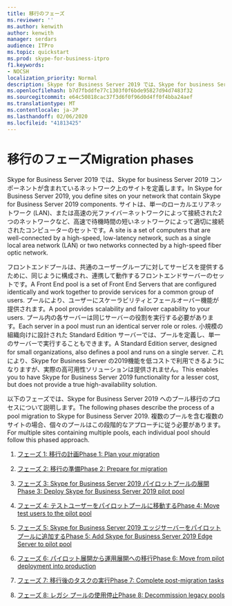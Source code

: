 ```yaml
---
title: 移行のフェーズ
ms.reviewer: ''
ms.author: kenwith
author: kenwith
manager: serdars
audience: ITPro
ms.topic: quickstart
ms.prod: skype-for-business-itpro
f1.keywords:
- NOCSH
localization_priority: Normal
description: Skype for Business Server 2019 では、Skype for business Server 2019 コンポーネントが含まれているネットワーク上のサイトを定義します。 サイトは、単一のローカルエリアネットワーク (LAN)、または高速の光ファイバーネットワークによって接続された2つのネットワークなど、高速で待機時間の短いネットワークによって適切に接続されたコンピューターのセットです。
ms.openlocfilehash: b7d7fbddfe77c1303f0f6bde95827d94d7483f32
ms.sourcegitcommit: e64c50818cac37f3d6f0f96d0d4ff0f4bba24aef
ms.translationtype: MT
ms.contentlocale: ja-JP
ms.lasthandoff: 02/06/2020
ms.locfileid: "41813425"
---
```

# <a name="migration-phases"></a><span data-ttu-id="6035c-104">移行のフェーズ</span><span class="sxs-lookup"><span data-stu-id="6035c-104">Migration phases</span></span>

<span data-ttu-id="6035c-105">Skype for Business Server 2019 では、Skype for business Server 2019 コンポーネントが含まれているネットワーク上のサイトを定義します。</span><span class="sxs-lookup"><span data-stu-id="6035c-105">In Skype for Business Server 2019, you define sites on your network that contain Skype for Business Server 2019 components.</span></span> <span data-ttu-id="6035c-106">サイトは、単一のローカルエリアネットワーク (LAN)、または高速の光ファイバーネットワークによって接続された2つのネットワークなど、高速で待機時間の短いネットワークによって適切に接続されたコンピューターのセットです。</span><span class="sxs-lookup"><span data-stu-id="6035c-106">A site is a set of computers that are well-connected by a high-speed, low-latency network, such as a single local area network (LAN) or two networks connected by a high-speed fiber optic network.</span></span> 
  
<span data-ttu-id="6035c-107">フロントエンドプールは、共通のユーザーグループに対してサービスを提供するために、同じように構成され、連携して動作するフロントエンドサーバーのセットです。</span><span class="sxs-lookup"><span data-stu-id="6035c-107">A Front End pool is a set of Front End Servers that are configured identically and work together to provide services for a common group of users.</span></span> <span data-ttu-id="6035c-108">プールにより、ユーザーにスケーラビリティとフェールオーバー機能が提供されます。</span><span class="sxs-lookup"><span data-stu-id="6035c-108">A pool provides scalability and failover capability to your users.</span></span> <span data-ttu-id="6035c-109">プール内の各サーバーは同じサーバーの役割を実行する必要があります。</span><span class="sxs-lookup"><span data-stu-id="6035c-109">Each server in a pool must run an identical server role or roles.</span></span> <span data-ttu-id="6035c-110">小規模の組織向けに設計された Standard Edition サーバーでは、プールを定義し、単一のサーバーで実行することもできます。</span><span class="sxs-lookup"><span data-stu-id="6035c-110">A Standard Edition server, designed for small organizations, also defines a pool and runs on a single server.</span></span> <span data-ttu-id="6035c-111">これにより、Skype for Business Server の2019機能を低コストで利用できるようになりますが、実際の高可用性ソリューションは提供されません。</span><span class="sxs-lookup"><span data-stu-id="6035c-111">This enables you to have Skype for Business Server 2019 functionality for a lesser cost, but does not provide a true high-availability solution.</span></span> 
  
<span data-ttu-id="6035c-112">以下のフェーズでは、Skype for Business Server 2019 へのプール移行のプロセスについて説明します。</span><span class="sxs-lookup"><span data-stu-id="6035c-112">The following phases describe the process of a pool migration to Skype for Business Server 2019.</span></span> <span data-ttu-id="6035c-113">複数のプールを含む複数のサイトの場合、個々のプールはこの段階的なアプローチに従う必要があります。</span><span class="sxs-lookup"><span data-stu-id="6035c-113">For multiple sites containing multiple pools, each individual pool should follow this phased approach.</span></span>
  
1. [<span data-ttu-id="6035c-114">フェーズ 1: 移行の計画</span><span class="sxs-lookup"><span data-stu-id="6035c-114">Phase 1: Plan your migration</span></span>](phase-1-plan-your-migration.md)
    
2. [<span data-ttu-id="6035c-115">フェーズ 2: 移行の準備</span><span class="sxs-lookup"><span data-stu-id="6035c-115">Phase 2: Prepare for migration</span></span>](phase-2-prepare-for-migration.md)
    
3. [<span data-ttu-id="6035c-116">フェーズ 3: Skype for Business Server 2019 パイロットプールの展開</span><span class="sxs-lookup"><span data-stu-id="6035c-116">Phase 3: Deploy Skype for Business Server 2019 pilot pool</span></span>](phase-3-deploy-pilot-pool.md)
    
4. [<span data-ttu-id="6035c-117">フェーズ 4: テストユーザーをパイロットプールに移動する</span><span class="sxs-lookup"><span data-stu-id="6035c-117">Phase 4: Move test users to the pilot pool</span></span>](phase-4-move-test-users-to-the-pilot-pool.md)
    
5. [<span data-ttu-id="6035c-118">フェーズ 5: Skype for Business Server 2019 エッジサーバーをパイロットプールに追加する</span><span class="sxs-lookup"><span data-stu-id="6035c-118">Phase 5: Add Skype for Business Server 2019 Edge Server to pilot pool</span></span>](phase-5-add-edge-server-to-pilot-pool.md)
    
6. [<span data-ttu-id="6035c-119">フェーズ 6: パイロット展開から運用展開への移行</span><span class="sxs-lookup"><span data-stu-id="6035c-119">Phase 6: Move from pilot deployment into production</span></span>](phase-6-move-from-pilot-deployment-into-production.md)
    
7. [<span data-ttu-id="6035c-120">フェーズ 7: 移行後のタスクの実行</span><span class="sxs-lookup"><span data-stu-id="6035c-120">Phase 7: Complete post-migration tasks</span></span>](phase-7-complete-post-migration-tasks.md)
    
8. [<span data-ttu-id="6035c-121">フェーズ 8: レガシ プールの使用停止</span><span class="sxs-lookup"><span data-stu-id="6035c-121">Phase 8: Decommission legacy pools</span></span>](phase-8-decommission-legacy-pools.md)
    

